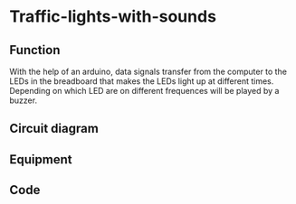 # Traffic-lights-with-sounds
## Function
With the help of an arduino, data signals transfer from the computer to the LEDs in the breadboard that makes the LEDs light up at different times. Depending on which LED are on different frequences will be played by a buzzer.

## Circuit diagram




## Equipment


## Code

